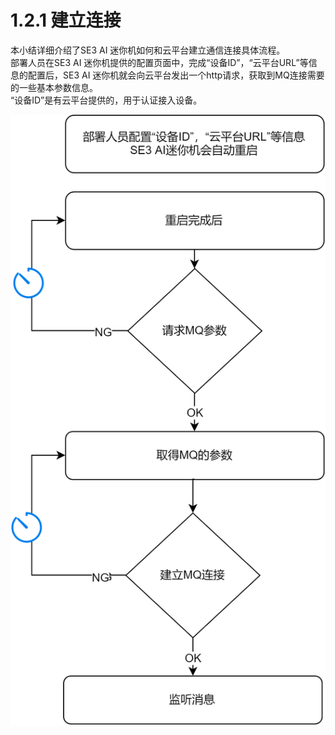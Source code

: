 # 1.2.1 建立连接

本小结详细介绍了SE3 AI 迷你机如何和云平台建立通信连接具体流程。  
部署人员在SE3 AI 迷你机提供的配置页面中，完成“设备ID”，“云平台URL”等信息的配置后，SE3 AI 迷你机就会向云平台发出一个http请求，获取到MQ连接需要的一些基本参数信息。  
“设备ID”是有云平台提供的，用于认证接入设备。

![](../../../imgs/MQ建立连接.png)

